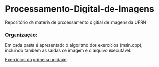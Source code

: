 # Processamento-Digital-de-Imagens
Repositório da matéria de processamento digitial de imagens da UFRN

### Organização:

Em cada pasta é apresentado o algoritmo dos exercícios (main.cpp), incluindo também as saídas de imagem e o arquivo executável.

[Exercícios da primeira unidade](https://github.com/AllysonFMB/Processamento-Digital-de-Imagens/blob/gh-pages/index.md).
